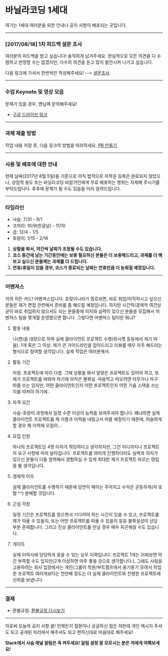 # 바닐라코딩 1세대

여기는 1세대 여러분을 위한 안내나 공지 사항이 배포되는 곳입니다.

---

### [2017/08/18] 1차 피드백 설문 조사

여러분의 피드백을 받고 싶습니다! 솔직하게 남겨주세요. 현실적으로 모든 의견을 다 수렴하고 반영할 수는 없겠지만, 다수의 의견을 듣고 많이 발전시켜 나가고 싶습니다.

다음 링크에 가셔서 한번씩만 작성해주세요! --> [설문조사](https://goo.gl/forms/XXSOLQ67M9O9mSx82)

---

### 수업 Keynote 및 영상 모음

문제가 있을 경우, 켄님께 문의해주세요!

- [구글 드라이브 링크](https://goo.gl/VcQAw1)

---

### 과제 제출 방법

작업 내용 저장 후, 다음 링크의 방법을 따라하세요. [PR 만들기](https://help.github.com/articles/creating-a-pull-request-from-a-fork/)

---

### 사용 및 배포에 대한 안내

현재 날짜(2017년 8월 5일)을 기준으로 아직 법적으로 저작권 등록은 완료되지 않았으나, 상업적 용도 또는 바닐라코딩 비참가인에게 무료 배포하는 행위는 자제해 주시기를 부탁드립니다. 추후에 문제가 될 수도 있음을 미리 알려드립니다.

---

### 타임라인

- 사슴: 7/31 - 9/1
- 코끼리: 10/9(한글날) - 11/10
- 곰: 12/4 - 1/5
- 호랑이: 1/15 - 2/16

1. **상황을 봐서, 약간씩 날짜가 조정될 수도 있습니다.**
2. **코스 중간에 남는 기간동안에는 보충 필요하신 분들은 더 보충해드리고, 과제를 더 해보고 싶으신 분들께는 과제를 더 드립니다.**
3. **연휴/휴일이 있을 경우, 코스가 종료되는 날짜는 연휴만큼 더 늦춰질 예정입니다.**

---

### 어벤져스

저의 히든 카드! 어벤져스입니다. 호랑이나라가 종료되면, 바로 취업/이직하시고 싶으신 분들은 제가 면접 관련해서 준비를 좀 해드릴 예정입니다. 하지만 시간적/경제적 여건상 굳이 바로 취업하지 않으셔도 되는 분들중에 의지와 실력이 있으신 분들을 모집해서 어벤져스 팀을 몇개월 운영했으면 합니다. 그렇다면 어벤져스 팀이란 뭐냐?

1. 활동 내용

   나(켄)을 대장으로 하여 실제 클라이언트 프로젝트 수행(위시켓 등등에서 제가 따옴). 1개 혹은 그 이상. 제가 큰 가이드라인을 잡아드리고 리뷰를 매우 자주 해드리는 형식으로 참여할 생각입니다. 실제 작업은 여러분께서.

2. 활동 기간

   미정. 프로젝트에 따라 다름. 그때 상황을 봐서 알맞은 프로젝트도 있어야 하고, 또 제가 프로젝트를 따와야 하기에 아직은 불확실. 마음먹고 따오려면 아무거나 마구 따올 수는 있지만, 어떤 클라이언트인지 어떤 프로젝트인지 어떤 기술 스택을 쓰는지를 따져야 하기에..

3. 자격 요건

   사슴-호랑이 과정에서 일정 수준 이상의 능력을 보여주셔야 합니다. 왜냐하면 실제 클라이언트 프로젝트를 제 이름과 이력을 내밀고서 따올 예정이기 때문에, 허술하게 할 경우 제 이력에 오점이...

4. 모집 인원

   하나의 프로젝트당 4명 이하가 적당하다고 생각하지만, 그건 어디까지나 프로젝트의 요구 사항에 따라 달라집니다. 프로젝트를 여러개 진행하더라도 실력과 의지가 있으신 분들이 다들 참여해서 경험하실 수 있게 최대한 제가 프로젝트 따오는 영업을 뛸 생각입니다.

5. 경제적 이득

   실제 클라이언트를 수행하기 때문에 당연히 페이는 주어지고 수익은 균등하게(저 포함 ^^) 분배할 것입니다.

6. 근심 걱정

   일정 기간은 프로젝트를 찾으면서 기다려야 하는 시간이 있을 수 있고, 프로젝트를 제가 따올 수 있을지, 또는 어떤 프로젝트를 따올 수 있을지 등등 불확실성이 상당 부분 존재합니다. 그리고 진상 클라이언트를 만날 경우 매우 피곤해질 수도 있습니다.

7. 개이득

   실제 이력서에 당당하게 꽂을 수 있는 실무 이력입니다. 프로젝트 1개는 어찌보면 약간 부족할 수도 있지만(2개 이상하면 아주 좋을 것으로 생각합니다.), 그래도 사람을 고용하려는 회사 입장에서는 개인/그룹이 학원/부트캠프에서 옹기종기 모여서 작업한 프로젝트 여러개보다는 천만배 정도는 더 실제 클라이언트와 진행한 프로젝트에 신뢰를 보냅니다.

---

### 결제

- 환불규정: [환불규정 다시보기](https://goo.gl/forms/9OhkOcdnrH9fceiE2)

---

이로써 오늘의 공지 사항 끝! 언제든지 질문이나 궁금하신 점은 저한테 개인 메시지 주셔도 되고 공개된 자리에서 해주셔도 되고 편하신대로 마음대로 해주세요!

**Slack에서 사슴 채널 알림은 꼭 켜두세요! 알림 설정 잘 모르시는 분은 저에게 여쭤보세요!**
